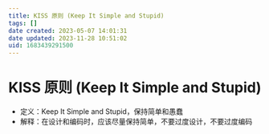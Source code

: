 ```yaml
---
title: KISS 原则 (Keep It Simple and Stupid)
tags: []
date created: 2023-05-07 14:01:31
date updated: 2023-11-28 10:51:02
uid: 1683439291500
---
```


# KISS 原则 (Keep It Simple and Stupid)

- 定义：Keep It Simple and Stupid，保持简单和愚蠢
- 解释：在设计和编码时，应该尽量保持简单，不要过度设计，不要过度编码
